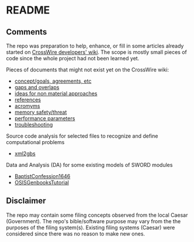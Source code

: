 # README

## Comments

The repo was preparation to help, enhance, or fill in some articles already started on [CrossWire developers' wiki](https://wiki.crosswire.org/Main_Page). The scope is mostly small pieces of code since the whole project had not been learned yet.


Pieces of documents that might not exist yet on the CrossWire wiki:
- [concept/goals, agreements, etc](https://sword-2.github.io/sword-wiki/1a_initial/1_concept/1.html)
- [gaps and overlaps](https://sword-2.github.io/sword-wiki/1a\_initial/4\_capability\_gaps\_and\_overlaps/4.html)
- [ideas for non material approaches](https://sword-2.github.io/sword-wiki/1a\_initial/6\_ideas\_for\_non\_material\_approaches/6.html)
- [references](https://sword-2.github.io/sword-wiki/1a\_initial/8b_references/8b.html)
- [acromyms](https://sword-2.github.io/sword-wiki/1a\_initial/8c_acronyms/8c.html)
- [memory safety/threat](https://sword-2.github.io/sword-wiki/1b\_dev/02\_threat\_sum/02.html)
- [performance parameters](https://sword-2.github.io/sword-wiki/1b\_dev/05\_dev\_KPPs/05.html)
- [troubleshooting](https://sword-2.github.io/sword-wiki/CDE/CC-CS/troubleshooting/troubleshooting.html)

Source code analysis for selected files to recognize and define computational problems
- [xml2gbs](https://sword-2.github.io/sword-wiki/CDE/CP-Computational\_Problems/utilities/xml2gbs)

Data and Analysis (DA) for some existing models of SWORD modules
- [BaptistConfession1646](https://sword-2.github.io/sword-wiki/CDE/CC-DA/genbooks/BaptistConfession1646)
- [OSISGenbooksTutorial](https://sword-2.github.io/sword-wiki/CDE/CC-DA/genbooks/OSISGenbooksTutorial)


## Disclaimer
The repo may contain some filing concepts observed from the local Caesar (Government). The repo's bible/software purpose may vary from the the purposes of the filing system(s). Existing filing systems (Caesar) were considered since there was no reason to make new ones.
